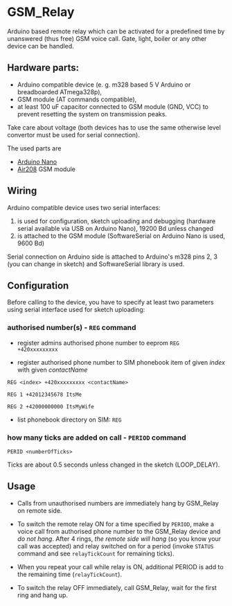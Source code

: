# GSM_Relay
Arduino based remote relay which can be activated for a predefined time by unanswered (thus free) GSM voice call. 
Gate, light, boiler or any other device can be handled.

## Hardware parts:

- Arduino compatible device (e. g.  m328 based 5 V Arduino or breadboarded ATmega328p), 
- GSM module (AT commands compatible),
- at least 100 uF capacitor connected to  GSM module (GND, VCC) to prevent resetting the system on transmission peaks.

Take care about voltage (both devices has to use the same otherwise level convertor must be used for serial 
connection). 

The used parts are
- [Arduino Nano](http://store.arduino.cc/products/arduino-nano)
- [Air208](https://fccid.io/2AEGG-AIR208/User-Manual/User-Manual-3829903) GSM module



## Wiring 
Arduino compatible device uses two serial interfaces: 
1. is used for configuration, sketch uploading and debugging (hardware serial available via USB on Arduino Nano), 19200 Bd unless changed
2. is attached to the GSM module (SoftwareSerial on Arduino Nano is used, 9600 Bd)
 
Serial connection on Arduino side is attached to Arduino's m328 pins 2, 3 (you can change in sketch) and SoftwareSerial library is used. 



## Configuration
Before calling to the device, you have to specify at least two parameters using serial interface used for sketch uploading:

### authorised number(s) -  `REG` command

- register admins authorised phone number to eeprom 
`REG  +420xxxxxxxxx`

- register authorised phone number to SIM phonebook item of given *index* with given *contactName*

`REG <index> +420xxxxxxxxx <contactName>`

`REG 1 +42012345678 ItsMe`

`REG 2 +42000000000 ItsMyWife`

- list phonebook directory on SIM:
`REG` 
        

### how many ticks are added on call - `PERIOD` command

`PERID <numberOfTicks>`

Ticks are about 0.5 seconds unless changed in the sketch (LOOP_DELAY).


 ## Usage


- Calls from unauthorised numbers are immediately hang by GSM_Relay on remote side.


- To switch the remote relay ON for a time specified by `PERIOD`, make a voice call from authorised phone number to the GSM_Relay device and *do not hang*. 
After 4 rings, *the remote side will hang* (so you know your call was accepted) and relay switched on for a period (invoke `STATUS` command and see `relayTickCount` for remaining ticks).

- When you repeat your call while relay is ON, additional PERIOD is add to the remaining time (`relayTickCount`).

- To switch the relay OFF immediately, call GSM_Relay, wait for the first ring and hang up.







